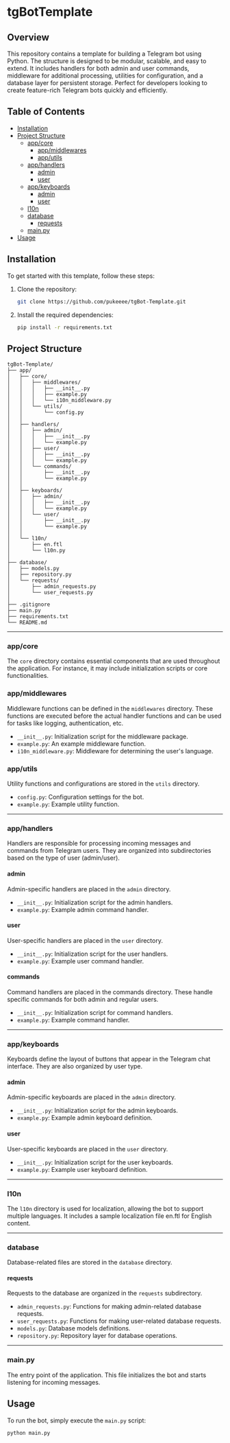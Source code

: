 
# tgBotTemplate

## Overview
This repository contains a template for building a Telegram bot using Python. The structure is designed to be modular, scalable, and easy to extend. It includes handlers for both admin and user commands, middleware for additional processing, utilities for configuration, and a database layer for persistent storage. Perfect for developers looking to create feature-rich Telegram bots quickly and efficiently.

## Table of Contents
- [Installation](#installation)
- [Project Structure](#project-structure)
  - [app/core](#appcore)
    - [app/middlewares](#appmiddlewares)
    - [app/utils](#apputils)
  - [app/handlers](#apphandlers)
    - [admin](#admin)
    - [user](#user)
  - [app/keyboards](#appkeyboards)
    - [admin](#admin-1)
    - [user](#user-1)
  - [l10n](#l10n)
  - [database](#database)
    - [requests](#requests)
  - [main.py](#mainpy)
- [Usage](#usage)

## Installation
To get started with this template, follow these steps:

1. Clone the repository:
   ```bash
   git clone https://github.com/pukeeee/tgBot-Template.git
   ```

2. Install the required dependencies:
   ```bash
   pip install -r requirements.txt
   ```

## Project Structure
```plaintext
tgBot-Template/
├── app/
│   ├── core/
│   │   ├── middlewares/
│   │   │   ├── __init__.py
│   │   │   ├── example.py
│   │   │   └── i10n_middleware.py
│   │   └── utils/
│   │       └── config.py
│   │
│   ├── handlers/
│   │   ├── admin/
│   │   │   ├── __init__.py
│   │   │   └── example.py
│   │   ├── user/
│   │   │   ├── __init__.py
│   │   │   └── example.py
│   │   └── commands/
│   │       ├── __init__.py
│   │       └── example.py
│   │
│   ├── keyboards/
│   │   ├── admin/
│   │   │   ├── __init__.py
│   │   │   └── example.py
│   │   └── user/
│   │       ├── __init__.py
│   │       └── example.py
│   │
│   └── l10n/
│       ├── en.ftl
│       └── l10n.py
│
├── database/
│   ├── models.py
│   ├── repository.py
│   └── requests/
│       ├── admin_requests.py
│       └── user_requests.py
│
├── .gitignore
├── main.py
├── requirements.txt
└── README.md 
```
---

### app/core
The `core` directory contains essential components that are used throughout the application. For instance, it may include initialization scripts or core functionalities.

### app/middlewares
Middleware functions can be defined in the `middlewares` directory. These functions are executed before the actual handler functions and can be used for tasks like logging, authentication, etc.
- `__init__.py`: Initialization script for the middleware package.
- `example.py`: An example middleware function.
- `i10n_middleware.py`: Middleware for determining the user's language.

### app/utils
Utility functions and configurations are stored in the `utils` directory.
- `config.py`: Configuration settings for the bot.
- `example.py`: Example utility function.

---

### app/handlers
Handlers are responsible for processing incoming messages and commands from Telegram users. They are organized into subdirectories based on the type of user (admin/user).

#### admin
Admin-specific handlers are placed in the `admin` directory.
- `__init__.py`: Initialization script for the admin handlers.
- `example.py`: Example admin command handler.

#### user
User-specific handlers are placed in the `user` directory.
- `__init__.py`: Initialization script for the user handlers.
- `example.py`: Example user command handler.

#### commands
Command handlers are placed in the commands directory. These handle specific commands for both admin and regular users.
- `__init__.py`: Initialization script for command handlers.
- `example.py`: Example command handler.

---

### app/keyboards
Keyboards define the layout of buttons that appear in the Telegram chat interface. They are also organized by user type.

#### admin
Admin-specific keyboards are placed in the `admin` directory.
- `__init__.py`: Initialization script for the admin keyboards.
- `example.py`: Example admin keyboard definition.

#### user
User-specific keyboards are placed in the `user` directory.
- `__init__.py`: Initialization script for the user keyboards.
- `example.py`: Example user keyboard definition.

---

### l10n
The `l10n` directory is used for localization, allowing the bot to support multiple languages. It includes a sample localization file en.ftl for English content.

---

### database
Database-related files are stored in the `database` directory.

#### requests
Requests to the database are organized in the `requests` subdirectory.
- `admin_requests.py`: Functions for making admin-related database requests.
- `user_requests.py`: Functions for making user-related database requests.
- `models.py`: Database models definitions.
- `repository.py`: Repository layer for database operations.

---

### main.py
The entry point of the application. This file initializes the bot and starts listening for incoming messages.

## Usage
To run the bot, simply execute the `main.py` script:
```bash
python main.py
```
